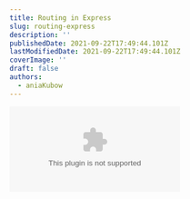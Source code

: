 ```yaml
---
title: Routing in Express
slug: routing-express
description: ''
publishedDate: 2021-09-22T17:49:44.101Z
lastModifiedDate: 2021-09-22T17:49:44.101Z
coverImage: ''
draft: false
authors:
  - aniaKubow
---
```


<Embed
  type="youtube"
  url="https://youtu.be/GK4Pl-GmPHk?t=925"
  title="Routing in Express"
/>
